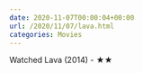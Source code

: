 ```yaml
---
date: 2020-11-07T00:00:04+00:00
url: /2020/11/07/lava.html
categories: Movies
---
```

Watched Lava (2014) - ★★




